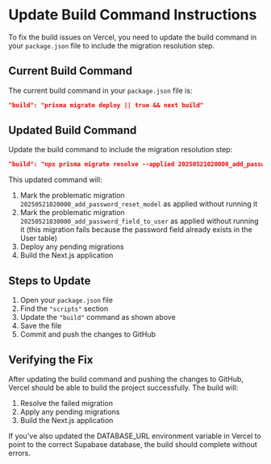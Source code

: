 # Update Build Command Instructions

To fix the build issues on Vercel, you need to update the build command in your `package.json` file to include the migration resolution step.

## Current Build Command

The current build command in your `package.json` file is:

```json
"build": "prisma migrate deploy || true && next build"
```

## Updated Build Command

Update the build command to include the migration resolution step:

```json
"build": "npx prisma migrate resolve --applied 20250521020000_add_password_reset_model && npx prisma migrate resolve --applied 20250521030000_add_password_field_to_user && npx prisma migrate deploy && next build"
```

This updated command will:

1. Mark the problematic migration `20250521020000_add_password_reset_model` as applied without running it
2. Mark the problematic migration `20250521030000_add_password_field_to_user` as applied without running it (this migration fails because the password field already exists in the User table)
3. Deploy any pending migrations
4. Build the Next.js application

## Steps to Update

1. Open your `package.json` file
2. Find the `"scripts"` section
3. Update the `"build"` command as shown above
4. Save the file
5. Commit and push the changes to GitHub

## Verifying the Fix

After updating the build command and pushing the changes to GitHub, Vercel should be able to build the project successfully. The build will:

1. Resolve the failed migration
2. Apply any pending migrations
3. Build the Next.js application

If you've also updated the DATABASE_URL environment variable in Vercel to point to the correct Supabase database, the build should complete without errors.